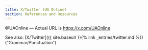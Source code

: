 ```yaml
---
title: X/Twitter (UA Online)
section: References and Resources
---
```

@UAOnline — Actual URL is https://x.com/UAOnline

See also: [X/Twitter]({{ site.baseurl }}{% link _entries/twitter.md %}) (“Grammar/Punctuation”)

